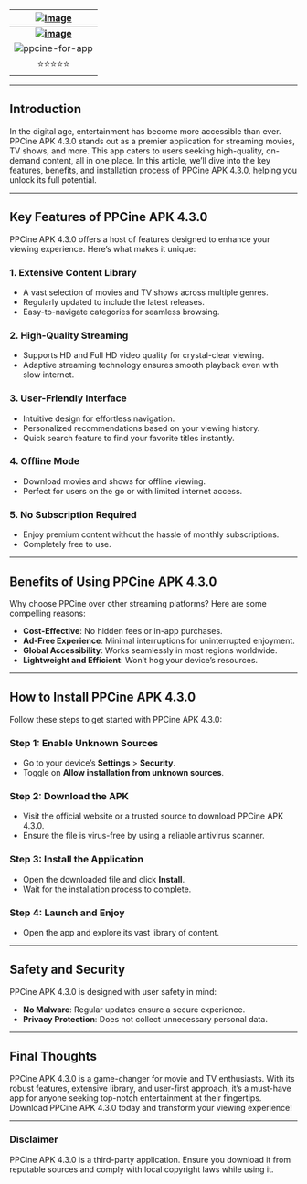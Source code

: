 |[**![image](https://github.com/user-attachments/assets/e4be5d5d-6220-4069-a440-65c581247dd4)**](https://apkitech.com/ppcine/)           |
|:---------------------------------------:|
| [**![image](https://github.com/user-attachments/assets/76f5050c-879d-4c14-989b-3a408cfab943)**](https://modmeme.com/ppcine/) |
|  ![ppcine-for-app](https://github.com/user-attachments/assets/94023b67-7ad2-44f3-a0ea-8590bc0b684e)  |
| ⭐⭐⭐⭐⭐

---

## Introduction
In the digital age, entertainment has become more accessible than ever. PPCine APK 4.3.0 stands out as a premier application for streaming movies, TV shows, and more. This app caters to users seeking high-quality, on-demand content, all in one place. In this article, we’ll dive into the key features, benefits, and installation process of PPCine APK 4.3.0, helping you unlock its full potential.

---

## Key Features of PPCine APK 4.3.0
PPCine APK 4.3.0 offers a host of features designed to enhance your viewing experience. Here’s what makes it unique:

### 1. **Extensive Content Library**
   - A vast selection of movies and TV shows across multiple genres.
   - Regularly updated to include the latest releases.
   - Easy-to-navigate categories for seamless browsing.

### 2. **High-Quality Streaming**
   - Supports HD and Full HD video quality for crystal-clear viewing.
   - Adaptive streaming technology ensures smooth playback even with slow internet.

### 3. **User-Friendly Interface**
   - Intuitive design for effortless navigation.
   - Personalized recommendations based on your viewing history.
   - Quick search feature to find your favorite titles instantly.

### 4. **Offline Mode**
   - Download movies and shows for offline viewing.
   - Perfect for users on the go or with limited internet access.

### 5. **No Subscription Required**
   - Enjoy premium content without the hassle of monthly subscriptions.
   - Completely free to use.

---

## Benefits of Using PPCine APK 4.3.0
Why choose PPCine over other streaming platforms? Here are some compelling reasons:

- **Cost-Effective**: No hidden fees or in-app purchases.
- **Ad-Free Experience**: Minimal interruptions for uninterrupted enjoyment.
- **Global Accessibility**: Works seamlessly in most regions worldwide.
- **Lightweight and Efficient**: Won’t hog your device’s resources.

---

## How to Install PPCine APK 4.3.0
Follow these steps to get started with PPCine APK 4.3.0:

### Step 1: Enable Unknown Sources
   - Go to your device’s **Settings** > **Security**.
   - Toggle on **Allow installation from unknown sources**.

### Step 2: Download the APK
   - Visit the official website or a trusted source to download PPCine APK 4.3.0.
   - Ensure the file is virus-free by using a reliable antivirus scanner.

### Step 3: Install the Application
   - Open the downloaded file and click **Install**.
   - Wait for the installation process to complete.

### Step 4: Launch and Enjoy
   - Open the app and explore its vast library of content.

---

## Safety and Security
PPCine APK 4.3.0 is designed with user safety in mind:
- **No Malware**: Regular updates ensure a secure experience.
- **Privacy Protection**: Does not collect unnecessary personal data.

---

## Final Thoughts
PPCine APK 4.3.0 is a game-changer for movie and TV enthusiasts. With its robust features, extensive library, and user-first approach, it’s a must-have app for anyone seeking top-notch entertainment at their fingertips. Download PPCine APK 4.3.0 today and transform your viewing experience!

---

### Disclaimer
PPCine APK 4.3.0 is a third-party application. Ensure you download it from reputable sources and comply with local copyright laws while using it.
